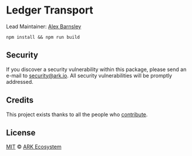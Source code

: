 # Ledger Transport

Lead Maintainer: [Alex Barnsley](https://github.com/alexbarnsley)

```
npm install && npm run build
```

## Security

If you discover a security vulnerability within this package, please send an e-mail to security@ark.io. All security vulnerabilities will be promptly addressed.

## Credits

This project exists thanks to all the people who [contribute](../../contributors).

## License

[MIT](LICENSE) © [ARK Ecosystem](https://ark.io)

